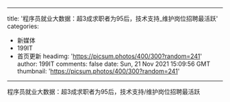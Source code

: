 
---
title: '程序员就业大数据：超3成求职者为95后，技术支持_维护岗位招聘最活跃'
categories: 
 - 新媒体
 - 199IT
 - 首页更新
headimg: 'https://picsum.photos/400/300?random=241'
author: 199IT
comments: false
date: Sun, 21 Nov 2021 15:09:56 GMT
thumbnail: 'https://picsum.photos/400/300?random=241'
---

<div>   
程序员就业大数据：超3成求职者为95后，技术支持/维护岗位招聘最活跃  
</div>
            